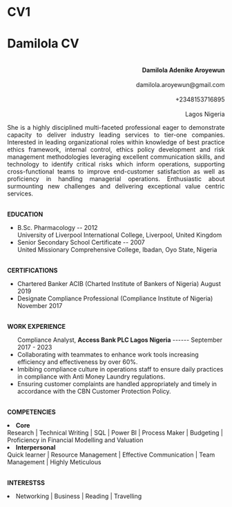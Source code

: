 # CV1
<!DOCTYPE html>
<html>
<head>
<title>Page Title</title>
</head>
<body>

<h1>Damilola CV</h1>

<p style="text-align:right;"><br><b>Damilola Adenike Aroyewun</b></br>
<br>damilola.aroyewun@gmail.com</br>
<br>+2348153716895</br>
<br>Lagos Nigeria</br></p>
<p style="text-align:justify;">She is a highly disciplined multi-faceted professional eager to demonstrate capacity to deliver industry leading services to tier-one
companies. Interested in leading organizational roles within knowledge of best practice ethics framework, internal control, ethics
policy development and risk management methodologies leveraging excellent communication skills, and technology to identify
critical risks which inform operations, supporting cross-functional teams to improve end-customer satisfaction as well as proficiency
in handling managerial operations. Enthusiastic about surmounting new challenges and delivering exceptional value centric services.</p>
<p>
<br><b>EDUCATION</b></br>
<ul><li>B.Sc. Pharmacology -- 2012</li>
University of Liverpool International College, Liverpool, United Kingdom
<li>Senior Secondary School Certificate -- 2007</li>
United Missionary Comprehensive College, Ibadan, Oyo State, Nigeria</ul>
</p>

<p>
<br><b>CERTIFICATIONS</b></br>
<ul><li>Chartered Banker ACIB (Charted Institute of Bankers of Nigeria) August 2019</li>
<li>Designate Compliance Professional (Compliance Institute of Nigeria) November 2017</li></ul>
</p>

<p>
<br><b>WORK EXPERIENCE</b></br>
<ul>Compliance Analyst, <b>Access Bank PLC Lagos Nigeria</b>  ------ September 2017 - 2023
<li>Collaborating with teammates to enhance work tools increasing efficiency and effectiveness by over 60%.</li>
<li>Imbibing compliance culture in operations staff to ensure daily practices in compliance with Anti Money Laundry regulations.</li>
<li>Ensuring customer complaints are handled appropriately and timely in accordance with the CBN Customer Protection Policy.</li></ul>
</P>

<p>
<br><b>COMPETENCIES</b></br>
<li><b>Core</b></li>
Research | Technical Writing | SQL | Power BI | Process Maker | Budgeting | Proficiency in Financial Modelling and Valuation
<li><b>Interpersonal</b></li>
Quick learner | Resource Management | Effective Communication | Team Management | Highly Meticulous
<p><br><b>INTERESTSS</b></br>
<li>Networking | Business | Reading | Travelling</li></p>
</p>

</body>
</html>
